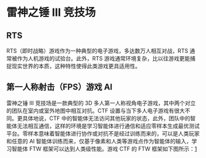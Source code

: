 # 雷神之锤 III 竞技场

## RTS

RTS（即时战略）游戏作为一种典型的电子游戏，多达数万人相互对战，RTS 通常被作为人机游戏的试验台。此外，RTS 游戏通常环境复杂，比以往游戏更能捕捉现实世界的本质，这种特性使得此类游戏更具适用性。

## 第一人称射击（FPS）游戏 AI

雷神之锤 III 竞技场是一款典型的 3D 多人第一人称视角电子游戏，其中两个对立的团队在室内或室外地图中相互对抗。CTF 设置与当下多人电子游戏有很大不同。更具体地说，CTF 中的智能体无法访问其他玩家的状态，此外，团队中的智能体无法相互通信，这样的环境是学习智能体进行通信和适应零样本生成最优测试平台。零样本意味着智能体进行协作或对抗不是经过训练而来的，可以是人类玩家和任意的 AI 智能体训练而来，仅基于像素和人类等游戏点作为智能体的输入，学习智能体 FTW 框架可以达到人类级性能。游戏 CTF 的 FTW 框架如下图所示：[1]


[1]: https://mp.weixin.qq.com/s/AWT8UmESKDT3BMsrK52_1g
